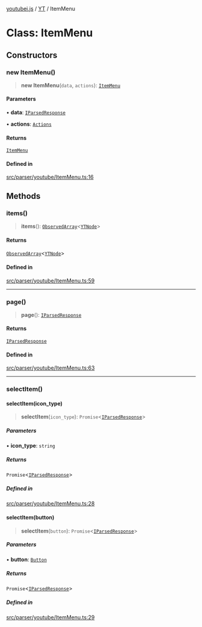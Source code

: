 [youtubei.js](../../../README.md) / [YT](../README.md) / ItemMenu

# Class: ItemMenu

## Constructors

### new ItemMenu()

> **new ItemMenu**(`data`, `actions`): [`ItemMenu`](ItemMenu.md)

#### Parameters

• **data**: [`IParsedResponse`](../../APIResponseTypes/interfaces/IParsedResponse.md)

• **actions**: [`Actions`](../../../classes/Actions.md)

#### Returns

[`ItemMenu`](ItemMenu.md)

#### Defined in

[src/parser/youtube/ItemMenu.ts:16](https://github.com/LuanRT/YouTube.js/blob/e1650e12979e68b9546bc63989f86b651960a10a/src/parser/youtube/ItemMenu.ts#L16)

## Methods

### items()

> **items**(): [`ObservedArray`](../../Helpers/type-aliases/ObservedArray.md)\<[`YTNode`](../../Helpers/classes/YTNode.md)\>

#### Returns

[`ObservedArray`](../../Helpers/type-aliases/ObservedArray.md)\<[`YTNode`](../../Helpers/classes/YTNode.md)\>

#### Defined in

[src/parser/youtube/ItemMenu.ts:59](https://github.com/LuanRT/YouTube.js/blob/e1650e12979e68b9546bc63989f86b651960a10a/src/parser/youtube/ItemMenu.ts#L59)

***

### page()

> **page**(): [`IParsedResponse`](../../APIResponseTypes/interfaces/IParsedResponse.md)

#### Returns

[`IParsedResponse`](../../APIResponseTypes/interfaces/IParsedResponse.md)

#### Defined in

[src/parser/youtube/ItemMenu.ts:63](https://github.com/LuanRT/YouTube.js/blob/e1650e12979e68b9546bc63989f86b651960a10a/src/parser/youtube/ItemMenu.ts#L63)

***

### selectItem()

#### selectItem(icon_type)

> **selectItem**(`icon_type`): `Promise`\<[`IParsedResponse`](../../APIResponseTypes/interfaces/IParsedResponse.md)\>

##### Parameters

• **icon\_type**: `string`

##### Returns

`Promise`\<[`IParsedResponse`](../../APIResponseTypes/interfaces/IParsedResponse.md)\>

##### Defined in

[src/parser/youtube/ItemMenu.ts:28](https://github.com/LuanRT/YouTube.js/blob/e1650e12979e68b9546bc63989f86b651960a10a/src/parser/youtube/ItemMenu.ts#L28)

#### selectItem(button)

> **selectItem**(`button`): `Promise`\<[`IParsedResponse`](../../APIResponseTypes/interfaces/IParsedResponse.md)\>

##### Parameters

• **button**: [`Button`](../../YTNodes/classes/Button.md)

##### Returns

`Promise`\<[`IParsedResponse`](../../APIResponseTypes/interfaces/IParsedResponse.md)\>

##### Defined in

[src/parser/youtube/ItemMenu.ts:29](https://github.com/LuanRT/YouTube.js/blob/e1650e12979e68b9546bc63989f86b651960a10a/src/parser/youtube/ItemMenu.ts#L29)

